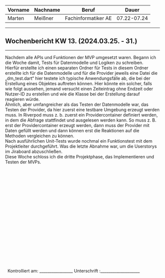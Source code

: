 #

| Vorname | Nachname | Beruf               | Dauer       |
| ------- | -------- | ------------------- | ----------- |
| Marten  | Meißner  | Fachinformatiker AE | 07.22-07.24 |
---

## Wochenbericht KW 13.  (2024.03.25. - 31.)

---

Nachdem alle APIs und Funktionen der MVP umgesetzt waren. Begann ich die Woche damit, Tests für Datenmodelle und Logiken zu schreiben.      
Hierfür erstellte ich einen separaten Ordner für Tests in diesem Ordner erstellte ich für die Datenmodelle und für die Provider jeweils eine Datei die „dm_test.dart“ hier testete ich typische Anwendungsfälle ab, die bei der Erstellung eines Objektes auftreten können. Hier könnte ein solcher, falls wie folgt aussehen, jemand versucht einen Zeiteintrag ohne Endzeit oder Nutzer-ID zu erstellen und wie die Klasse bei der Erstellung darauf reagieren würde.     
Ähnlich, aber umfangreicher als das Testen der Datenmodelle war, das Testen der Provider, da hier zuerst eine testbare Umgebung erzeugt werden muss. In Riverpod muss z. b. zuerst ein Providercontainer definiert werden, in dem die Abfrage stattfindet und ausgelesen werden kann. So muss z. B. erst der Providercontainer erzeugt werden, dann muss der Provider mit Daten gefüllt werden und dann können erst die Reaktionen auf die Methoden vergleichen zu können.      
Nach ausführlichen Unit-Tests wurde nochmal ein Funktionstest mit dem Projektleiter durchgeführt. Was die letzte Abnahme war, um die Userstorys im Jiraboard abzuschließen.     
Diese Woche schloss ich die dritte Projektphase, das Implementieren und Testen der MVPs.


&nbsp;
\
\
\
\
\
\
\
\
\
\
\
\
\
\
\
\
\
\
\
&nbsp;
Kontrolliert am: _________________ Unterschrift  :____________________
